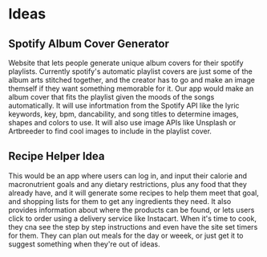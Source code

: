 # Ideas

## Spotify Album Cover Generator

Website that lets people generate unique album covers for their spotify playlists. Currently spotify's automatic playlist covers are just some of the album arts stitched together, and the creator has to go and make an image themself if they want something memorable for it. Our app would make an album cover that fits the playlist given the moods of the songs automatically. It will use infortmation from the Spotify API like the lyric keywords, key, bpm, dancability, and song titles to determine images, shapes and colors to use. It will also use image APIs like Unsplash or Artbreeder to find cool images to include in the playlist cover. 

## Recipe Helper Idea

This would be an app where users can log in, and input their calorie and macronutrient goals and any dietary restrictions, plus any food that they already have, and it will generate some recipes to help them meet that goal, and shopping lists for them to get any ingredients they need. It also provides information about where the products can be found, or lets users click to order using a delivery service like Instacart. When it's time to cook, they cna see the step by step instructions and even have the site set timers for them. They can plan out meals for the day or weeek, or just get it to suggest something when they're out of ideas. 
